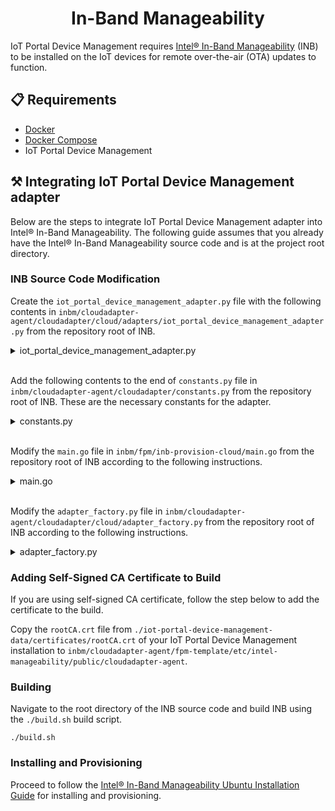 <h1 align="center">
  In-Band Manageability
</h1>

IoT Portal Device Management requires [Intel® In-Band Manageability][intel-inb-manageability] (INB) to be installed on 
the IoT devices for remote over-the-air (OTA) updates to function.

[intel-inb-manageability]: https://github.com/intel/intel-inb-manageability

## 📋 Requirements

- [Docker](https://docs.docker.com/engine/install/ubuntu/)
- [Docker Compose](https://docs.docker.com/compose/install/)
- IoT Portal Device Management

## ⚒️ Integrating IoT Portal Device Management adapter

Below are the steps to integrate IoT Portal Device Management adapter into Intel® In-Band Manageability. The following 
guide assumes that you already have the Intel® In-Band Manageability source code and is at the project root directory.

### INB Source Code Modification

Create the `iot_portal_device_management_adapter.py` file with the following contents in 
`inbm/cloudadapter-agent/cloudadapter/cloud/adapters/iot_portal_device_management_adapter.py` from the repository root 
of INB.
<details>
  <summary>iot_portal_device_management_adapter.py</summary>

```python
"""
Adapter for communication with the cloud agent on the device. It abstracts
creation of the cloud connection, termination, creating commands etc.

Connects to IoT Portal Device Management via the General Cloud MQTT client

Copyright (C) 2017-2022 Intel Corporation
SPDX-License-Identifier: Apache-2.0
"""

from ...exceptions import AdapterConfigureError, ClientBuildError
from ...constants import (IOT_PORTAL_DEVICE_MANAGEMENT_ENDPOINT,
                          IOT_PORTAL_DEVICE_MANAGEMENT_MQTT_PORT,
                          IOT_PORTAL_DEVICE_MANAGEMENT_CACERT)
from ..cloud_builders import build_client_with_config
from ..client.cloud_client import CloudClient
from .adapter import Adapter
from base64 import b64encode, b64decode
from hashlib import sha256
from future.moves.urllib.request import quote
from hmac import HMAC
from time import time, sleep
from typing import Optional, Any, Dict, Callable, Tuple
import requests
import json
import logging

logger = logging.getLogger(__name__)


class IotPortalDeviceManagementAdapter(Adapter):
    def __init__(self, configs: dict) -> None:
        super().__init__(configs)

    def configure(self, configs: dict) -> CloudClient:
        """Configure the IoT Portal Device Management cloud adapter

        @param configs: schema conforming JSON config data
        @exception AdapterConfigureError: If configuration fails
        """
        user_id = configs.get("user_id")
        if not user_id:
            raise AdapterConfigureError("Missing IoT Portal Device Management account user ID")

        device_connection_key = configs.get("device_connection_key")
        if not device_connection_key:
            raise AdapterConfigureError("Missing IoT Portal Device Management Device Connection Key")

        device_id = configs.get("device_id", None)

        hostname, device_id, device_mqtt_password = self._retrieve_mqtt_credentials(user_id,
                                                                                    device_connection_key,
                                                                                    device_id)

        event_pub = f"devices/{device_id}/messages/events/"
        config = {
            "mqtt": {
                "username": device_id,
                "password": device_mqtt_password,
                "hostname": hostname,
                "client_id": device_id,
                "port": IOT_PORTAL_DEVICE_MANAGEMENT_MQTT_PORT
            },
            "tls": {
                "version": "TLSv1.2",
                "certificates": str(IOT_PORTAL_DEVICE_MANAGEMENT_CACERT)
            },
            "event": {
                "pub": event_pub,
                "format": "{\"eventGeneric\": \"{value}\"}"
            },
            "telemetry": {
                "pub": event_pub,
                "format": "{\"{key}\": \"{value}\"}"
            },
            "attribute": {
                "pub": "devices/{}/properties/reported/".format(device_id),
                "format": "{\"{key}\": \"{value}\"}"
            },
            "method": {
                "pub": "iotportal/{}/methods/res/{}".format(device_id, "{request_id}"),
                "format": "",
                "sub": "iotportal/{}/methods/POST/#".format(device_id),
                "parse": {
                    "single": {
                        "request_id": {
                            "regex": r"iotportal\/{}\/methods\/POST\/(\w+)\/([\w=?$-]+)".format(device_id),
                            "group": 2
                        },
                        "method": {
                            "regex": r"iotportal\/{}\/methods\/POST\/(\w+)\/([\w=?$-]+)".format(device_id),
                            "group": 1
                        },
                        "args": {
                            "path": ""
                        }
                    }
                }
            }
        }

        try:
            return build_client_with_config(config)
        except ClientBuildError as e:
            raise AdapterConfigureError(str(e))

    def _retrieve_mqtt_credentials(self, user_id, device_connection_key, existing_device_id):
        """Retrieve the IoT Portal Device Management credentials associated to the device
        @param user_id: (str) The account user id
        @param device_connection_key: (str) The device connection key
        @param existing_device_id: (str) The existing device id
        @return: (tuple) The IoT Portal Device Management MQTT hostname, device id and device MQTT password
        """

        # Set up the initial HTTP request
        endpoint = "{}/api/devices/register".format(IOT_PORTAL_DEVICE_MANAGEMENT_ENDPOINT)
        headers = {
            "Accept": "application/json",
            "Content-Type": "application/json; charset=utf-8",
            "Connection": "keep-alive",
            "UserAgent": "prov_device_client/1.0",
            "Authorization": "Bearer {}".format(device_connection_key),
        }

        if existing_device_id:
            payload = {'userId': user_id, 'deviceId': existing_device_id}
            # Place a registration request for the device
            result = requests.post(endpoint, headers=headers, json=payload, verify=IOT_PORTAL_DEVICE_MANAGEMENT_CACERT)
        else:
            payload = {'userId': user_id}

            # Place a registration request for the device
            result = requests.post(endpoint, headers=headers, json=payload, verify=IOT_PORTAL_DEVICE_MANAGEMENT_CACERT)
        data = result.json()

        # Get the device's assigned hub
        if result.ok:
            mqtt_endpoint = data.get("result").get("mqttEndpoint")

            device = data.get("result").get("device")
            device_id = device.get("id")
            device_mqtt_password = device.get("mqttPassword")
            return [mqtt_endpoint, device_id, device_mqtt_password]
        else:
            error = "Ran into an error retrieving hostname: {} {}".format(
                result.status_code, result.text)
            raise AdapterConfigureError(error)

    def bind_callback(self, name: str, callback: Callable) -> None:
        """Bind a callback to be triggered by a method called on the cloud
        The callback has the signature: (**kwargs) -> (str)
            (**kwargs): Keys/types are documented per action function
            (str): The success status and an accompanying message

        @param name:     callback method name
        @param callback: callback to trigger
        """
        self._client.bind_callback(name, callback)
```
</details>
<br />

Add the following contents to the end of `constants.py` file in `inbm/cloudadapter-agent/cloudadapter/constants.py` from 
the repository root of INB. These are the necessary constants for the adapter.
<details>
  <summary>constants.py</summary>

```python
# ========== IoT Portal Device Management configuration constants


# Endpoint for device provisioning
IOT_PORTAL_DEVICE_MANAGEMENT_ENDPOINT = "https://<your-portal-hostname>"

# The port to which the IoT Portal Device Management MQTTClient should connect
IOT_PORTAL_DEVICE_MANAGEMENT_MQTT_PORT = 8883

IOT_PORTAL_DEVICE_MANAGEMENT_CACERT = INTEL_MANAGEABILITY_ETC_PATH_PREFIX / \
                                      'public' / 'cloudadapter-agent' / 'rootCA.crt'
```
</details>
<br />

Modify the `main.go` file in `inbm/fpm/inb-provision-cloud/main.go` from the repository root of INB according to the 
following instructions.
<details>
  <summary>main.go</summary>

Add the following additional functions into the `main.go` file:
```go
func configureIotPortalDeviceManagement() string {
	println("\nConfiguring to use IoT Portal Device Management...")

	userId := promptString("Please enter your account user ID:")
	deviceConnectionKey := promptString("Please enter your Device Connection Key:")
	deviceId := promptString("Please enter your Device ID (optional):")

	return makeIotPortalDeviceManagementJson(userId, deviceConnectionKey, deviceId)
}

func makeIotPortalDeviceManagementJson(userId string, deviceConnectionKey string, deviceId string) string {
	return `{ "cloud": "iotportaldevicemanagement", "config": { "user_id": "` + userId +
	`", "device_connection_key": "` + deviceConnectionKey +
	`", "device_id": "` + deviceId + `" } }`
}
```

Modify the `setUpCloudCredentialDirectory` function in the `main.go` file to add an additional `selection` and `case` 
for `IoT Portal Device Management` selection:
```go
selection := promptSelect("Please choose a cloud service to use.",
    []string{"Telit Device Cloud", "Azure IoT Central", "ThingsBoard", "IoT Portal Device Management", "Custom"})

case "IoT Portal Device Management":
    cloudConfig = configureIotPortalDeviceManagement()
```
</details>
<br />

Modify the `adapter_factory.py` file in `inbm/cloudadapter-agent/cloudadapter/cloud/adapter_factory.py` from the 
repository root of INB according to the following instructions.
<details>
  <summary>adapter_factory.py</summary>

Import the `IotPortalAdapter` module and modify the `get_adapter` function in the `adapter_factory.py` file to add a case for IoT Portal adapter:
```python
from .adapters.iot_portal_device_management_adapter import IotPortalDeviceManagementAdapter

    elif cloud == "iotportaldevicemanagement":
        return IotPortalDeviceManagementAdapter(config)
```
</details>

### Adding Self-Signed CA Certificate to Build
If you are using self-signed CA certificate, follow the step below to add the certificate to the build.

Copy the `rootCA.crt` file from `./iot-portal-device-management-data/certificates/rootCA.crt` of your IoT Portal Device 
Management installation to `inbm/cloudadapter-agent/fpm-template/etc/intel-manageability/public/cloudadapter-agent`.

### Building
Navigate to the root directory of the INB source code and build INB using the `./build.sh` build script.
```shell
./build.sh
```

### Installing and Provisioning
Proceed to follow the [Intel® In-Band Manageability Ubuntu Installation Guide](https://github.com/intel/intel-inb-manageability/blob/develop/docs/In-Band%20Manageability%20Installation%20Guide%20Ubuntu.md)
for installing and provisioning.
